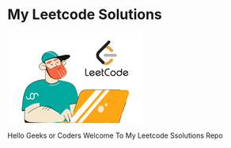 <h1>My Leetcode Solutions</h1>

![logo](https://github.com/mpawank/MyLeetcode/blob/main/leetcode.png)
<p>Hello Geeks or Coders Welcome To My Leetcode Ssolutions Repo</p>
